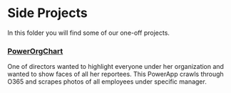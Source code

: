 # Side Projects

In this folder you will find some of our one-off projects.

### [**PowerOrgChart**](./org-charg)

One of directors wanted to highlight everyone under her organization and wanted to show faces of all her reportees. This PowerApp crawls through O365 and scrapes photos of all employees under specific manager. 
